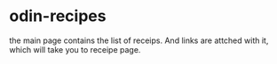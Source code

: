 # odin-recipes
the main page contains the list of receips. And links are attched with it, which will take you to receipe page.